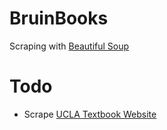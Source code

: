 BruinBooks
==========

Scraping with [Beautiful Soup](http://www.crummy.com/software/BeautifulSoup/)

Todo
====
* Scrape [UCLA Textbook Website](http://shop.uclastore.com/c-422-textbooks.aspx)
